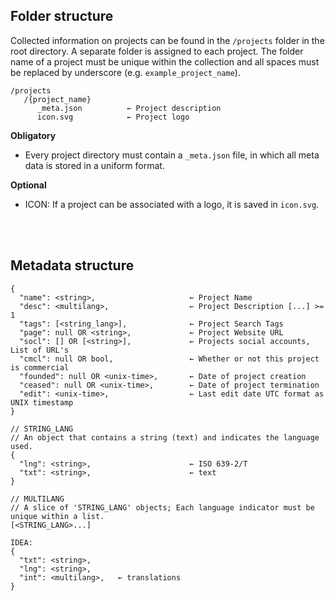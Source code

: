 
## Folder structure
Collected information on projects can be found in the `/projects` folder in the root directory. A separate folder is assigned to each project. The folder name of a project must be unique within the collection and all spaces must be replaced by underscore (e.g. `example_project_name`).
```
/projects
   /{project_name}
      _meta.json          ← Project description 
      icon.svg            ← Project logo
```
**Obligatory**
- Every project directory must contain a `_meta.json` file, in which all meta data is stored in a uniform format.

**Optional**
- ICON: If a project can be associated with a logo, it is saved in `icon.svg`.

<br><br>
## Metadata structure
```
{
  "name": <string>,                     ← Project Name
  "desc": <multilang>,                  ← Project Description [...] >= 1
  "tags": [<string_lang>],              ← Project Search Tags
  "page": null OR <string>,             ← Project Website URL
  "socl": [] OR [<string>],             ← Projects social accounts, List of URL's
  "cmcl": null OR bool,                 ← Whether or not this project is commercial
  "founded": null OR <unix-time>,       ← Date of project creation
  "ceased": null OR <unix-time>,        ← Date of project termination
  "edit": <unix-time>,                  ← Last edit date UTC format as UNIX timestamp
}
```


```
// STRING_LANG
// An object that contains a string (text) and indicates the language used.
{
  "lng": <string>,                      ← ISO 639-2/T
  "txt": <string>,                      ← text
}

// MULTILANG
// A slice of 'STRING_LANG' objects; Each language indicator must be unique within a list.
[<STRING_LANG>...]

IDEA:
{
  "txt": <string>,
  "lng": <string>,
  "int": <multilang>,   ← translations
}
```
